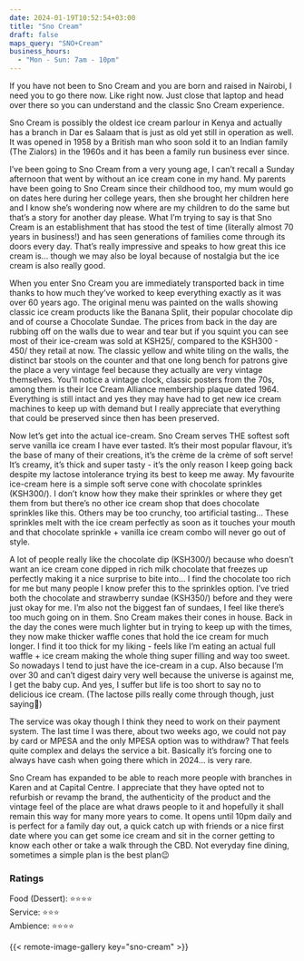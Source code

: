 ```yaml
---
date: 2024-01-19T10:52:54+03:00
title: "Sno Cream"
draft: false
maps_query: "SNO+Cream"
business_hours:
  - "Mon - Sun: 7am - 10pm"
---
```


If you have not been to Sno Cream and you are born and raised in Nairobi, I need you to go there now. Like right now. Just close that laptop and head over there so you can understand and the classic Sno Cream experience.

Sno Cream is possibly the oldest ice cream parlour in Kenya and actually has a branch in Dar es Salaam that is just as old yet still in operation as well. It was opened in 1958 by a British man who soon sold it to an Indian family (The Zialors) in the 1960s and it has been a family run business ever since.

I’ve been going to Sno Cream from a very young age, I can’t recall a Sunday afternoon that went by without an ice cream cone in my hand. My parents have been going to Sno Cream since their childhood too, my mum would go on dates here during her college years, then she brought her children here and I know she’s wondering now where are my children to do the same but that’s a story for another day please. What I’m trying to say is that Sno Cream is an establishment that has stood the test of time (literally almost 70 years in business!) and has seen generations of families come through its doors every day. That’s really impressive and speaks to how great this ice cream is… though we may also be loyal because of nostalgia but the ice cream is also really good.

When you enter Sno Cream you are immediately transported back in time thanks to how much they’ve worked to keep everything exactly as it was over 60 years ago. The original menu was painted on the walls showing classic ice cream products like the Banana Split, their popular chocolate dip and of course a Chocolate Sundae. The prices from back in the day are rubbing off on the walls due to wear and tear but if you squint you can see most of their ice-cream was sold at KSH25/, compared to the KSH300 - 450/ they retail at now. The classic yellow and white tiling on the walls, the distinct bar stools on the counter and that one long bench for patrons give the place a very vintage feel because they actually are very vintage themselves. You’ll notice a vintage clock, classic posters from the 70s, among them is their Ice Cream Alliance membership plaque dated 1964. Everything is still intact and yes they may have had to get new ice cream machines to keep up with demand but I really appreciate that everything that could be preserved since then has been preserved.

Now let’s get into the actual ice-cream. Sno Cream serves THE softest soft serve vanilla ice cream I have ever tasted. It’s their most popular flavour, it’s the base of many of their creations, it’s the crème de la crème of soft serve! It’s creamy, it’s thick and super tasty - it’s the only reason I keep going back despite my lactose intolerance trying its best to keep me away. My favourite ice-cream here is a simple soft serve cone with chocolate sprinkles (KSH300/). I don’t know how they make their sprinkles or where they get them from but there’s no other ice cream shop that does chocolate sprinkles like this. Others may be too crunchy, too artificial tasting… These sprinkles melt with the ice cream perfectly as soon as it touches your mouth and that chocolate sprinkle + vanilla ice cream combo will never go out of style.

A lot of people really like the chocolate dip (KSH300/) because who doesn’t want an ice cream cone dipped in rich milk chocolate that freezes up perfectly making it a nice surprise to bite into… I find the chocolate too rich for me but many people I know prefer this to the sprinkles option. I’ve tried both the chocolate and strawberry sundae (KSH350/) before and they were just okay for me. I’m also not the biggest fan of sundaes, I feel like there’s too much going on in them. Sno Cream makes their cones in house. Back in the day the cones were much lighter but in trying to keep up with the times, they now make thicker waffle cones that hold the ice cream for much longer. I find it too thick for my liking - feels like I’m eating an actual full waffle + ice cream making the whole thing super filling and way too sweet. So nowadays I tend to just have the ice-cream in a cup. Also because I’m over 30 and can’t digest dairy very well because the universe is against me, I get the baby cup. And yes, I suffer but life is too short to say no to delicious ice cream. (The lactose pills really come through though, just saying🙈)

The service was okay though I think they need to work on their payment system. The last time I was there, about two weeks ago, we could not pay by card or MPESA and the only MPESA option was to withdraw? That feels quite complex and delays the service a bit. Basically it’s forcing one to always have cash when going there which in 2024… is very rare.

Sno Cream has expanded to be able to reach more people with branches in Karen and at Capital Centre. I appreciate that they have opted not to refurbish or revamp the brand, the authenticity of the product and the vintage feel of the place are what draws people to it and hopefully it shall remain this way for many more years to come. It opens until 10pm daily and is perfect for a family day out, a quick catch up with friends or a nice first date where you can get some ice cream and sit in the corner getting to know each other or take a walk through the CBD. Not everyday fine dining, sometimes a simple plan is the best plan😉

### Ratings

Food (Dessert): ⭐️⭐️⭐️⭐️<br>
Service: ⭐️⭐️⭐️<br>
Ambience: ⭐️⭐️⭐️⭐️<br>


{{< remote-image-gallery key="sno-cream" >}}